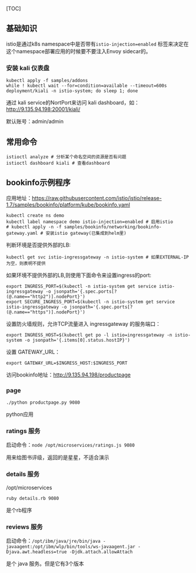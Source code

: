 [TOC]

## 基础知识

istio是通过k8s namespace中是否带有`istio-injection=enabled` 标签来决定在这个namespace部署应用的时候要不要注入Envoy sidecar的。

### 安装 kali 仪表盘

```shell
kubectl apply -f samples/addons
while ! kubectl wait --for=condition=available --timeout=600s deployment/kiali -n istio-system; do sleep 1; done
```

通过 kali service的NortPort来访问 kali dashboard，如：http://9.135.94.198:20001/kiali/

默认账号：admin/admin



## 常用命令

```shell
istioctl analyze # 分析某个命名空间的资源是否有问题
istioctl dashboard kiali # 查看dashboard
```

## bookinfo示例程序

应用地址：https://raw.githubusercontent.com/istio/istio/release-1.7/samples/bookinfo/platform/kube/bookinfo.yaml

```shell
kubectl create ns demo
kubectl label namespace demo istio-injection=enabled # 启用istio
# kubectl apply -n -f samples/bookinfo/networking/bookinfo-gateway.yaml # 安装istio gateway(已集成到helm里)
```

判断环境是否提供外部的LB:

```shell
kubectl get svc istio-ingressgateway -n istio-system # 如果EXTERNAL-IP为空，则表明不提供
```

如果环境不提供外部的LB,则使用下面命令来设置ingress的port:

```shell
export INGRESS_PORT=$(kubectl -n istio-system get service istio-ingressgateway -o jsonpath='{.spec.ports[?(@.name=="http2")].nodePort}')
export SECURE_INGRESS_PORT=$(kubectl -n istio-system get service istio-ingressgateway -o jsonpath='{.spec.ports[?(@.name=="https")].nodePort}')
```

设置防火墙规则，允许TCP流量进入 ingressgateway 的服务端口：

```shell
export INGRESS_HOST=$(kubectl get po -l istio=ingressgateway -n istio-system -o jsonpath='{.items[0].status.hostIP}')
```

设置 GATEWAY_URL：

```shell
export GATEWAY_URL=$INGRESS_HOST:$INGRESS_PORT
```

访问bookinfo地址：http://9.135.94.198/productpage

### page

`./python productpage.py 9080`

python应用

### ratings 服务

启动命令：`node /opt/microservices/ratings.js 9080`

用来给图书评级，返回的是星星，不适合演示

### details 服务

/opt/microservices

`ruby details.rb 9080`

是个rb程序

### reviews 服务

启动命令：`/opt/ibm/java/jre/bin/java -javaagent:/opt/ibm/wlp/bin/tools/ws-javaagent.jar -Djava.awt.headless=true -Djdk.attach.allowAttach`

是个 java 服务。但是它有3个版本